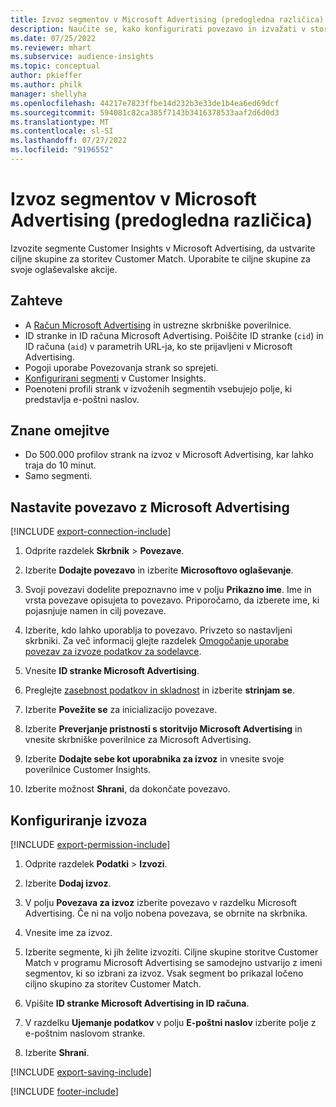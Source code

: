 ```yaml
---
title: Izvoz segmentov v Microsoft Advertising (predogledna različica)
description: Naučite se, kako konfigurirati povezavo in izvažati v storitev Microsoft Advertising.
ms.date: 07/25/2022
ms.reviewer: mhart
ms.subservice: audience-insights
ms.topic: conceptual
author: pkieffer
ms.author: philk
manager: shellyha
ms.openlocfilehash: 44217e7823ffbe14d232b3e33de1b4ea6ed69dcf
ms.sourcegitcommit: 594081c82ca385f7143b3416378533aaf2d6d0d3
ms.translationtype: MT
ms.contentlocale: sl-SI
ms.lasthandoff: 07/27/2022
ms.locfileid: "9196552"
---
```

# <a name="export-segments-to-microsoft-advertising-preview"></a>Izvoz segmentov v Microsoft Advertising (predogledna različica)

Izvozite segmente Customer Insights v Microsoft Advertising, da ustvarite ciljne skupine za storitev Customer Match. Uporabite te ciljne skupine za svoje oglaševalske akcije.

## <a name="prerequisites"></a>Zahteve

- A [Račun Microsoft Advertising](https://ads.microsoft.com/) in ustrezne skrbniške poverilnice.
- ID stranke in ID računa Microsoft Advertising. Poiščite ID stranke (`cid`) in ID računa (`aid`) v parametrih URL-ja, ko ste prijavljeni v Microsoft Advertising.
- Pogoji uporabe Povezovanja strank so sprejeti.
- [Konfigurirani segmenti](segments.md) v Customer Insights.
- Poenoteni profili strank v izvoženih segmentih vsebujejo polje, ki predstavlja e-poštni naslov.

## <a name="known-limitations"></a>Znane omejitve

- Do 500.000 profilov strank na izvoz v Microsoft Advertising, kar lahko traja do 10 minut.
- Samo segmenti.

## <a name="set-up-connection-to-microsoft-advertising"></a>Nastavite povezavo z Microsoft Advertising

[!INCLUDE [export-connection-include](includes/export-connection-admn.md)]

1. Odprite razdelek **Skrbnik** > **Povezave**.

1. Izberite **Dodajte povezavo** in izberite **Microsoftovo oglaševanje**.

1. Svoji povezavi dodelite prepoznavno ime v polju **Prikazno ime**. Ime in vrsta povezave opisujeta to povezavo. Priporočamo, da izberete ime, ki pojasnjuje namen in cilj povezave.

1. Izberite, kdo lahko uporablja to povezavo. Privzeto so nastavljeni skrbniki. Za več informacij glejte razdelek [Omogočanje uporabe povezav za izvoze podatkov za sodelavce](connections.md#allow-contributors-to-use-a-connection-for-exports).

1. Vnesite **ID stranke Microsoft Advertising**.

1. Preglejte [zasebnost podatkov in skladnost](connections.md#data-privacy-and-compliance) in izberite **strinjam se**.

1. Izberite **Povežite se** za inicializacijo povezave.

1. Izberite **Preverjanje pristnosti s storitvijo Microsoft Advertising** in vnesite skrbniške poverilnice za Microsoft Advertising.

1. Izberite **Dodajte sebe kot uporabnika za izvoz** in vnesite svoje poverilnice Customer Insights.

1. Izberite možnost **Shrani**, da dokončate povezavo.

## <a name="configure-an-export"></a>Konfiguriranje izvoza

[!INCLUDE [export-permission-include](includes/export-permission.md)]

1. Odprite razdelek **Podatki** > **Izvozi**.

1. Izberite **Dodaj izvoz**.

1. V polju **Povezava za izvoz** izberite povezavo v razdelku Microsoft Advertising. Če ni na voljo nobena povezava, se obrnite na skrbnika.

1. Vnesite ime za izvoz.

1. Izberite segmente, ki jih želite izvoziti. Ciljne skupine storitve Customer Match v programu Microsoft Advertising se samodejno ustvarijo z imeni segmentov, ki so izbrani za izvoz. Vsak segment bo prikazal ločeno ciljno skupino za storitev Customer Match.

1. Vpišite **ID stranke Microsoft Advertising in ID računa**.

1. V razdelku **Ujemanje podatkov** v polju **E-poštni naslov** izberite polje z e-poštnim naslovom stranke.

1. Izberite **Shrani**.

[!INCLUDE [export-saving-include](includes/export-saving.md)]

[!INCLUDE [footer-include](includes/footer-banner.md)]
